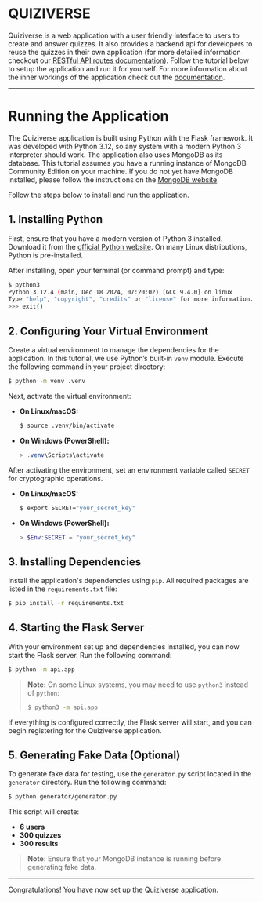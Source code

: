 # QUIZIVERSE

Quiziverse is a web application with a user friendly interface to users to create and answer quizzes. It also provides a backend api for developers to reuse the quizzes in their own application (for more detailed information checkout our [RESTful API routes documentation](https://realwrc.github.io/quiziverse/api.blueprints.html#restful-api-routes)).
Follow the tutorial below  to setup the application and run it for yourself. For more information about the inner workings of the application check out the [documentation](https://realwrc.github.io/quiziverse/index.html).

---

# Running the Application

The Quiziverse application is built using Python with the Flask framework. It was developed with Python 3.12, so any system with a modern Python 3 interpreter should work. The application also uses MongoDB as its database. This tutorial assumes you have a running instance of MongoDB Community Edition on your machine. If you do not yet have MongoDB installed, please follow the instructions on the [MongoDB website](https://www.mongodb.com/).

Follow the steps below to install and run the application.

## 1. Installing Python

First, ensure that you have a modern version of Python 3 installed. Download it from the [official Python website](https://www.python.org/downloads/). On many Linux distributions, Python is pre-installed.

After installing, open your terminal (or command prompt) and type:

```bash
$ python3
Python 3.12.4 (main, Dec 18 2024, 07:20:02) [GCC 9.4.0] on linux
Type "help", "copyright", "credits" or "license" for more information.
>>> exit()
```

## 2. Configuring Your Virtual Environment

Create a virtual environment to manage the dependencies for the application. In this tutorial, we use Python’s built-in `venv` module. Execute the following command in your project directory:

```bash
$ python -m venv .venv
```

Next, activate the virtual environment:

- **On Linux/macOS:**

  ```bash
  $ source .venv/bin/activate
  ```

- **On Windows (PowerShell):**

  ```powershell
  > .venv\Scripts\activate
  ```

After activating the environment, set an environment variable called `SECRET` for cryptographic operations.

- **On Linux/macOS:**

  ```bash
  $ export SECRET="your_secret_key"
  ```

- **On Windows (PowerShell):**

  ```powershell
  > $Env:SECRET = "your_secret_key"
  ```

## 3. Installing Dependencies

Install the application's dependencies using `pip`. All required packages are listed in the `requirements.txt` file:

```bash
$ pip install -r requirements.txt
```

## 4. Starting the Flask Server

With your environment set up and dependencies installed, you can now start the Flask server. Run the following command:

```bash
$ python -m api.app
```

> **Note:** On some Linux systems, you may need to use `python3` instead of `python`:
>
> ```bash
> $ python3 -m api.app
> ```

If everything is configured correctly, the Flask server will start, and you can begin registering for the Quiziverse application.

## 5. Generating Fake Data (Optional)

To generate fake data for testing, use the `generator.py` script located in the `generator` directory. Run the following command:

```bash
$ python generator/generator.py
```

This script will create:
- **6 users**
- **300 quizzes**
- **300 results**

> **Note:** Ensure that your MongoDB instance is running before generating fake data.

---

Congratulations! You have now set up the Quiziverse application.
